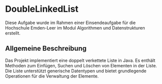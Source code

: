 # DoubleLinkedList

Diese Aufgabe wurde im Rahmen einer Einsendeaufgabe für die Hochschule Emden-Leer im Modul Algorithmen und Datenstrukturen erstellt.

## Allgemeine Beschreibung

Das Projekt implementiert eine doppelt verkettete Liste in Java. Es enthält Methoden zum Einfügen, Suchen und Löschen von Elementen in der Liste. Die Liste unterstützt generische Datentypen und bietet grundlegende Operationen für die Verwaltung der Elemente.

